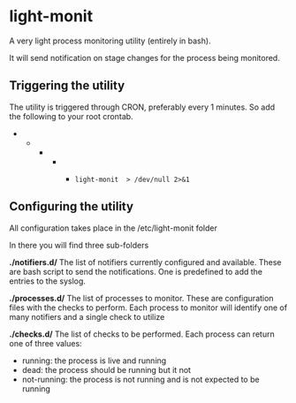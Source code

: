# light-monit
A very light process monitoring utility (entirely in bash). 


It will send notification on stage changes for the process being monitored.

## Triggering the utility

The utility is triggered through CRON, preferably every 1 minutes. So add the following to your root crontab.

* *  *   *   *     light-monit  > /dev/null 2>&1

## Configuring the utility

All configuration takes place in the /etc/light-monit folder

In there you will find three sub-folders

**./notifiers.d/** The list of notifiers currently configured and available. These are bash script to send the notifications. One is predefined to add the entries to the syslog.

**./processes.d/** The list of processes to monitor. These are configuration files with the checks to perform. Each process to monitor will identify one of many notifiers and a single check to utilize
  
**./checks.d/** The list of checks to be performed. Each process can return one of three values: 
  * running: the process is live and running
  * dead: the process should be running but it not
  * not-running: the process is not running and is not expected to be running
  



